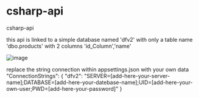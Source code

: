 # csharp-api
csharp-api

this api is linked to a simple database named 'dfv2' with only a table name 'dbo.products' with 2 columns 'id_Column','name'

![image](https://github.com/davidlab44/csharp-api/assets/49595047/59dae74c-9090-456d-bfab-8a7688c07ea6)


replace the string connection within appsettings.json with your own data
 "ConnectionStrings": {
    "dfv2": "SERVER=[add-here-your-server-name];DATABASE=[add-here-your-datebase-name];UID=[add-here-your-own-user;PWD=[add-here-your-password]"
  }

